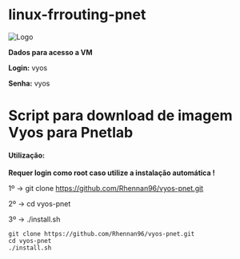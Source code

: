 # linux-frrouting-pnet

![Logo](https://mma.prnewswire.com/media/1135214/Sentrium_Vyos_Logo.jpg?p=twitter)

**Dados para acesso a VM**

**Login:** vyos

**Senha:** vyos

# Script para download de imagem Vyos para Pnetlab

#### Utilização:

**Requer login como root caso utilize a instalação automática !**

1º -> git clone https://github.com/Rhennan96/vyos-pnet.git

2º -> cd vyos-pnet

3º -> ./install.sh



```
git clone https://github.com/Rhennan96/vyos-pnet.git
cd vyos-pnet
./install.sh
```


